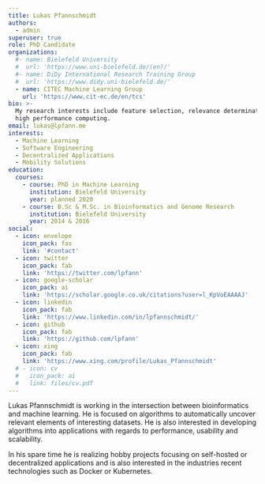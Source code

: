 ```yaml
---
title: Lukas Pfannschmidt
authors:
  - admin
superuser: true
role: PhD Candidate
organizations:
  #- name: Bielefeld University
  #  url: 'https://www.uni-bielefeld.de/(en)/'
  #- name: DiDy International Research Training Group
  #  url: 'https://www.didy.uni-bielefeld.de/'
  - name: CITEC Machine Learning Group
    url: 'https://www.cit-ec.de/en/tcs'
bio: >-
  My research interests include feature selection, relevance determination and
  high performance computing.
email: lukas@lpfann.me
interests:
  - Machine Learning
  - Software Engineering
  - Decentralized Applications
  - Mobility Solutions
education:
  courses:
    - course: PhD in Machine Learning
      institution: Bielefeld University
      year: planned 2020
    - course: B.Sc & M.Sc. in Bioinformatics and Genome Research
      institution: Bielefeld University
      year: 2014 & 2016
social:
  - icon: envelope
    icon_pack: fas
    link: '#contact'
  - icon: twitter
    icon_pack: fab
    link: 'https://twitter.com/lpfann'
  - icon: google-scholar
    icon_pack: ai
    link: 'https://scholar.google.co.uk/citations?user=l_KpVoEAAAAJ'
  - icon: linkedin
    icon_pack: fab
    link: 'https://www.linkedin.com/in/lpfannschmidt/'
  - icon: github
    icon_pack: fab
    link: 'https://github.com/lpfann'
  - icon: xing
    icon_pack: fab
    link: 'https://www.xing.com/profile/Lukas_Pfannschmidt'
  # - icon: cv
  #   icon_pack: ai
  #   link: files/cv.pdf
---
```


Lukas Pfannschmidt is working in the intersection between bioinformatics and machine learning. He is focused on algorithms  to automatically uncover relevant elements of interesting datasets.
He is also interested in developing algorithms into applications with regards to performance, usability and scalability.

In his spare time he is realizing hobby projects focusing on self-hosted or decentralized applications and is also interested in the industries recent technologies such as Docker or Kubernetes.
